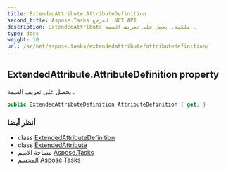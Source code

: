 ```yaml
---
title: ExtendedAttribute.AttributeDefinition
second_title: Aspose.Tasks لمرجع .NET API
description: ExtendedAttribute ملكية. يحصل على تعريف السمة .
type: docs
weight: 10
url: /ar/net/aspose.tasks/extendedattribute/attributedefinition/
---
```

## ExtendedAttribute.AttributeDefinition property

يحصل على تعريف السمة .

```csharp
public ExtendedAttributeDefinition AttributeDefinition { get; }
```

### أنظر أيضا

* class [ExtendedAttributeDefinition](../../extendedattributedefinition/)
* class [ExtendedAttribute](../)
* مساحة الاسم [Aspose.Tasks](../../extendedattribute/)
* المجسم [Aspose.Tasks](../../../)


